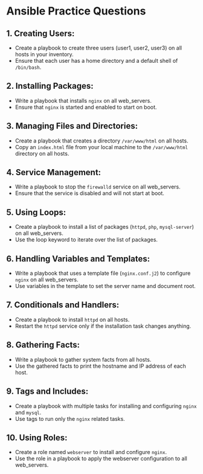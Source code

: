 # Ansible Practice Questions

## 1. Creating Users:
- Create a playbook to create three users (user1, user2, user3) on all hosts in your inventory.
- Ensure that each user has a home directory and a default shell of `/bin/bash`.

## 2. Installing Packages:
- Write a playbook that installs `nginx` on all web_servers.
- Ensure that `nginx` is started and enabled to start on boot.

## 3. Managing Files and Directories:
- Create a playbook that creates a directory `/var/www/html` on all hosts.
- Copy an `index.html` file from your local machine to the `/var/www/html` directory on all hosts.

## 4. Service Management:
- Write a playbook to stop the `firewalld` service on all web_servers.
- Ensure that the service is disabled and will not start at boot.

## 5. Using Loops:
- Create a playbook to install a list of packages (`httpd`, `php`, `mysql-server`) on all web_servers.
- Use the loop keyword to iterate over the list of packages.

## 6. Handling Variables and Templates:
- Write a playbook that uses a template file (`nginx.conf.j2`) to configure `nginx` on all web_servers.
- Use variables in the template to set the server name and document root.

## 7. Conditionals and Handlers:
- Create a playbook to install `httpd` on all hosts.
- Restart the `httpd` service only if the installation task changes anything.

## 8. Gathering Facts:
- Write a playbook to gather system facts from all hosts.
- Use the gathered facts to print the hostname and IP address of each host.

## 9. Tags and Includes:
- Create a playbook with multiple tasks for installing and configuring `nginx` and `mysql`.
- Use tags to run only the `nginx` related tasks.

## 10. Using Roles:
- Create a role named `webserver` to install and configure `nginx`.
- Use the role in a playbook to apply the webserver configuration to all web_servers.
